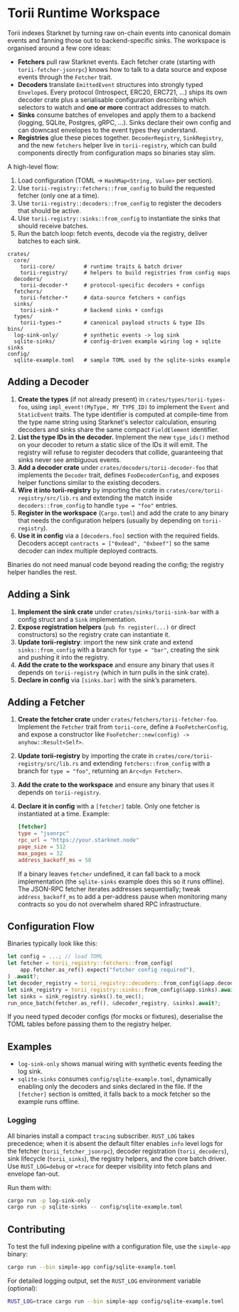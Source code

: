 # Torii Runtime Workspace

Torii indexes Starknet by turning raw on-chain events into canonical domain events and fanning
those out to backend-specific sinks. The workspace is organised around a few core ideas:

- **Fetchers** pull raw Starknet events. Each fetcher crate (starting with
  `torii-fetcher-jsonrpc`) knows how to talk to a data source and expose events through the
  `Fetcher` trait.
- **Decoders** translate `EmittedEvent` structures into strongly typed `Envelope`s. Every
  protocol (Introspect, ERC20, ERC721, …) ships its own decoder crate plus a serialisable
  configuration describing which selectors to watch and **one or more** contract addresses to
  match.
- **Sinks** consume batches of envelopes and apply them to a backend (logging, SQLite, Postgres,
  gRPC, …). Sinks declare their own config and can downcast envelopes to the event types they
  understand.
- **Registries** glue these pieces together. `DecoderRegistry`, `SinkRegistry`, and the new
  `fetchers` helper live in `torii-registry`, which can build components directly from
  configuration maps so binaries stay slim.

A high-level flow:

1. Load configuration (TOML → `HashMap<String, Value>` per section).
2. Use `torii-registry::fetchers::from_config` to build the requested fetcher (only one at a time).
3. Use `torii-registry::decoders::from_config` to register the decoders that should be active.
4. Use `torii-registry::sinks::from_config` to instantiate the sinks that should receive batches.
5. Run the batch loop: fetch events, decode via the registry, deliver batches to each sink.

```
crates/
  core/
    torii-core/         # runtime traits & batch driver
    torii-registry/     # helpers to build registries from config maps
  decoders/
    torii-decoder-*     # protocol-specific decoders + configs
  fetchers/
    torii-fetcher-*     # data-source fetchers + configs
  sinks/
    torii-sink-*        # backend sinks + configs
  types/
    torii-types-*       # canonical payload structs & type IDs
bins/
  log-sink-only/        # synthetic events -> log sink
  sqlite-sinks/         # config-driven example wiring log + sqlite sinks
config/
  sqlite-example.toml   # sample TOML used by the sqlite-sinks example
```

## Adding a Decoder

1. **Create the types** (if not already present) in `crates/types/torii-types-foo`, using
   `impl_event!(MyType, MY_TYPE_ID)` to implement the `Event` and `StaticEvent` traits. The type
   identifier is computed at compile-time from the type name string using Starknet's selector
   calculation, ensuring decoders and sinks share the same compact `FieldElement` identifier.
2. **List the type IDs in the decoder.** Implement the new `type_ids()` method on your decoder to
   return a static slice of the IDs it will emit. The registry will refuse to register decoders
   that collide, guaranteeing that sinks never see ambiguous events.
3. **Add a decoder crate** under `crates/decoders/torii-decoder-foo` that implements the
   `Decoder` trait, defines `FooDecoderConfig`, and exposes helper functions similar to the
   existing decoders.
4. **Wire it into torii-registry** by importing the crate in
   `crates/core/torii-registry/src/lib.rs` and extending the match inside
   `decoders::from_config` to handle `type = "foo"` entries.
5. **Register in the workspace** (`Cargo.toml`) and add the crate to any binary that needs the
   configuration helpers (usually by depending on `torii-registry`).
6. **Use it in config** via a `[decoders.foo]` section with the required fields. Decoders accept
   `contracts = ["0xdead", "0xbeef"]` so the same decoder can index multiple deployed contracts.

Binaries do not need manual code beyond reading the config; the registry helper handles the rest.

## Adding a Sink

1. **Implement the sink crate** under `crates/sinks/torii-sink-bar` with a config struct and a
   `Sink` implementation.
2. **Expose registration helpers** (`pub fn register(...)` or direct constructors) so the
   registry crate can instantiate it.
3. **Update torii-registry**: import the new sink crate and extend `sinks::from_config` with a
   branch for `type = "bar"`, creating the sink and pushing it into the registry.
4. **Add the crate to the workspace** and ensure any binary that uses it depends on
   `torii-registry` (which in turn pulls in the sink crate).
5. **Declare in config** via `[sinks.bar]` with the sink’s parameters.

## Adding a Fetcher

1. **Create the fetcher crate** under `crates/fetchers/torii-fetcher-foo`. Implement the
   `Fetcher` trait from `torii-core`, define a `FooFetcherConfig`, and expose a constructor like
   `FooFetcher::new(config) -> anyhow::Result<Self>`.
2. **Update torii-registry** by importing the crate in
   `crates/core/torii-registry/src/lib.rs` and extending `fetchers::from_config` with a branch for
   `type = "foo"`, returning an `Arc<dyn Fetcher>`.
3. **Add the crate to the workspace** and ensure any binary that uses it depends on
   `torii-registry`.
4. **Declare it in config** with a `[fetcher]` table. Only one fetcher is instantiated at a time.
   Example:

   ```toml
   [fetcher]
   type = "jsonrpc"
   rpc_url = "https://your.starknet.node"
   page_size = 512
   max_pages = 32
   address_backoff_ms = 50
   ```

   If a binary leaves `fetcher` undefined, it can fall back to a mock implementation (the
   `sqlite-sinks` example does this so it runs offline). The JSON-RPC fetcher iterates addresses
   sequentially; tweak `address_backoff_ms` to add a per-address pause when monitoring many
   contracts so you do not overwhelm shared RPC infrastructure.

## Configuration Flow

Binaries typically look like this:

```rust
let config = ...; // load TOML
let fetcher = torii_registry::fetchers::from_config(
    app.fetcher.as_ref().expect("fetcher config required"),
) .await?;
let decoder_registry = torii_registry::decoders::from_config(&app.decoders)?;
let sink_registry = torii_registry::sinks::from_config(&app.sinks).await?;
let sinks = sink_registry.sinks().to_vec();
run_once_batch(fetcher.as_ref(), &decoder_registry, &sinks).await?;
```

If you need typed decoder configs (for mocks or fixtures), deserialise the TOML tables before
passing them to the registry helper.

## Examples

- `log-sink-only` shows manual wiring with synthetic events feeding the log sink.
- `sqlite-sinks` consumes `config/sqlite-example.toml`, dynamically enabling only the decoders
  and sinks declared in the file. If the `[fetcher]` section is omitted, it falls back to a mock
  fetcher so the example runs offline.

### Logging

All binaries install a compact `tracing` subscriber. `RUST_LOG` takes precedence; when it is absent
the default filter enables `info` level logs for the fetcher (`torii_fetcher_jsonrpc`), decoder
registration (`torii_decoders`), sink lifecycle (`torii_sinks`), the registry helpers, and the core
batch driver. Use `RUST_LOG=debug` or `=trace` for deeper visibility into fetch plans and envelope
fan-out.

Run them with:

```bash
cargo run -p log-sink-only
cargo run -p sqlite-sinks -- config/sqlite-example.toml
```

## Contributing

To test the full indexing pipeline with a configuration file, use the `simple-app` binary:

```bash
cargo run --bin simple-app config/sqlite-example.toml
```

For detailed logging output, set the `RUST_LOG` environment variable (optional):

```bash
RUST_LOG=trace cargo run --bin simple-app config/sqlite-example.toml
```
